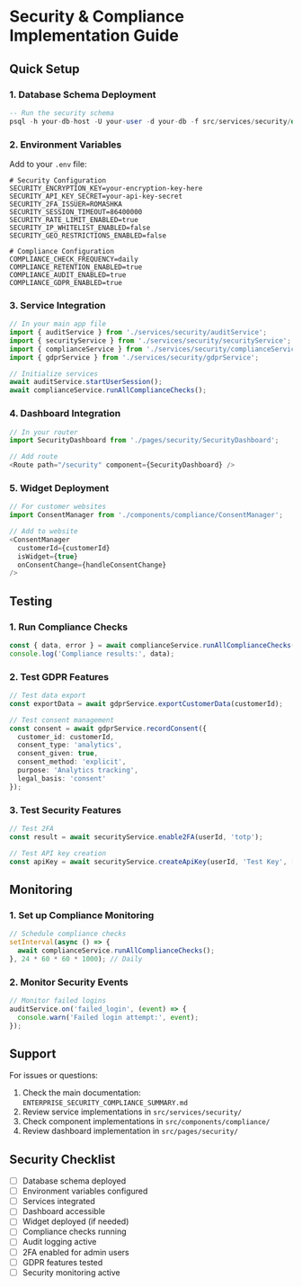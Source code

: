# Security & Compliance Implementation Guide

## Quick Setup

### 1. Database Schema Deployment
```sql
-- Run the security schema
psql -h your-db-host -U your-user -d your-db -f src/services/security/database-schema.sql
```

### 2. Environment Variables
Add to your `.env` file:
```env
# Security Configuration
SECURITY_ENCRYPTION_KEY=your-encryption-key-here
SECURITY_API_KEY_SECRET=your-api-key-secret
SECURITY_2FA_ISSUER=ROMASHKA
SECURITY_SESSION_TIMEOUT=86400000
SECURITY_RATE_LIMIT_ENABLED=true
SECURITY_IP_WHITELIST_ENABLED=false
SECURITY_GEO_RESTRICTIONS_ENABLED=false

# Compliance Configuration
COMPLIANCE_CHECK_FREQUENCY=daily
COMPLIANCE_RETENTION_ENABLED=true
COMPLIANCE_AUDIT_ENABLED=true
COMPLIANCE_GDPR_ENABLED=true
```

### 3. Service Integration
```typescript
// In your main app file
import { auditService } from './services/security/auditService';
import { securityService } from './services/security/securityService';
import { complianceService } from './services/security/complianceService';
import { gdprService } from './services/security/gdprService';

// Initialize services
await auditService.startUserSession();
await complianceService.runAllComplianceChecks();
```

### 4. Dashboard Integration
```typescript
// In your router
import SecurityDashboard from './pages/security/SecurityDashboard';

// Add route
<Route path="/security" component={SecurityDashboard} />
```

### 5. Widget Deployment
```typescript
// For customer websites
import ConsentManager from './components/compliance/ConsentManager';

// Add to website
<ConsentManager 
  customerId={customerId} 
  isWidget={true}
  onConsentChange={handleConsentChange}
/>
```

## Testing

### 1. Run Compliance Checks
```typescript
const { data, error } = await complianceService.runAllComplianceChecks();
console.log('Compliance results:', data);
```

### 2. Test GDPR Features
```typescript
// Test data export
const exportData = await gdprService.exportCustomerData(customerId);

// Test consent management
const consent = await gdprService.recordConsent({
  customer_id: customerId,
  consent_type: 'analytics',
  consent_given: true,
  consent_method: 'explicit',
  purpose: 'Analytics tracking',
  legal_basis: 'consent'
});
```

### 3. Test Security Features
```typescript
// Test 2FA
const result = await securityService.enable2FA(userId, 'totp');

// Test API key creation
const apiKey = await securityService.createApiKey(userId, 'Test Key', ['read']);
```

## Monitoring

### 1. Set up Compliance Monitoring
```typescript
// Schedule compliance checks
setInterval(async () => {
  await complianceService.runAllComplianceChecks();
}, 24 * 60 * 60 * 1000); // Daily
```

### 2. Monitor Security Events
```typescript
// Monitor failed logins
auditService.on('failed_login', (event) => {
  console.warn('Failed login attempt:', event);
});
```

## Support

For issues or questions:
1. Check the main documentation: `ENTERPRISE_SECURITY_COMPLIANCE_SUMMARY.md`
2. Review service implementations in `src/services/security/`
3. Check component implementations in `src/components/compliance/`
4. Review dashboard implementation in `src/pages/security/`

## Security Checklist

- [ ] Database schema deployed
- [ ] Environment variables configured
- [ ] Services integrated
- [ ] Dashboard accessible
- [ ] Widget deployed (if needed)
- [ ] Compliance checks running
- [ ] Audit logging active
- [ ] 2FA enabled for admin users
- [ ] GDPR features tested
- [ ] Security monitoring active